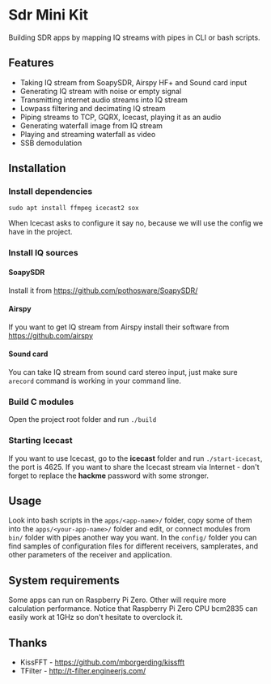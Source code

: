 # Sdr Mini Kit
 Building SDR apps by mapping IQ streams with pipes in CLI or bash scripts. 
 
## Features
* Taking IQ stream from SoapySDR, Airspy HF+ and Sound card input
* Generating IQ stream with noise or empty signal
* Transmitting internet audio streams into IQ stream
* Lowpass filtering and decimating IQ stream
* Piping streams to TCP, GQRX, Icecast, playing it as an audio
* Generating waterfall image from IQ stream
* Playing and streaming waterfall as video
* SSB demodulation

## Installation
### Install dependencies
```
sudo apt install ffmpeg icecast2 sox
```
When Icecast asks to configure it say no, because we will use the config we have in the project.

### Install IQ sources
#### SoapySDR
Install it from https://github.com/pothosware/SoapySDR/

#### Airspy
If you want to get IQ stream from Airspy install their software from https://github.com/airspy

#### Sound card
You can take IQ stream from sound card stereo input, just make sure ```arecord``` command is working in your command line.

### Build C modules
Open the project root folder and run ```./build```

### Starting Icecast
If you want to use Icecast, go to the **icecast** folder and run ```./start-icecast```, the port is 4625.
If you want to share the Icecast stream via Internet - don't forget to replace the **hackme** password with some stronger.

## Usage
Look into bash scripts in the ```apps/<app-name>/``` folder, copy some of them into the ```apps/<your-app-name>/``` folder and edit, or connect modules from ```bin/``` folder with pipes another way you want.
In the ```config/``` folder you can find samples of configuration files for different receivers, samplerates, and other parameters of the receiver and application.

## System requirements
Some apps can run on Raspberry Pi Zero. Other will require more calculation performance. Notice that Raspberry Pi Zero CPU bcm2835 can easily work at 1GHz so don't hesitate to overclock it.

## Thanks
* KissFFT - https://github.com/mborgerding/kissfft
* TFilter - http://t-filter.engineerjs.com/
